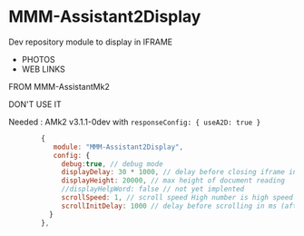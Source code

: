# MMM-Assistant2Display

Dev repository module to display in IFRAME
* PHOTOS
* WEB LINKS

FROM MMM-AssistantMk2

DON'T USE IT

Needed : AMk2 v3.1.1-0dev with `responseConfig: { useA2D: true }`

```js
        {
           module: "MMM-Assistant2Display",
           config: {
             debug:true, // debug mode
             displayDelay: 30 * 1000, // delay before closing iframe in ms
             displayHeight: 20000, // max height of document reading
             //displayHelpWord: false // not yet implented
             scrollSpeed: 1, // scroll speed High number is high speed recommanded 1 or 2 (0: no scroll) 
             scrollInitDelay: 1000 // delay before scrolling in ms (after loaded url)
          }
        },
```
